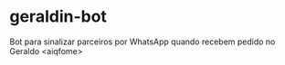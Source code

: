 # geraldin-bot
Bot para sinalizar parceiros por WhatsApp quando recebem pedido no Geraldo &lt;aiqfome>
